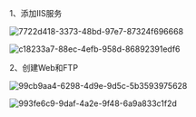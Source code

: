 1、添加IIS服务

![7722d418-3373-48bd-97e7-87324f696668](file:///C:/Users/%E5%8F%8C%E7%9E%B3/Pictures/Typedown/7722d418-3373-48bd-97e7-87324f696668.png)

![c18233a7-88ec-4efb-958d-86892391edf6](file:///C:/Users/%E5%8F%8C%E7%9E%B3/Pictures/Typedown/c18233a7-88ec-4efb-958d-86892391edf6.png)





2、创建Web和FTP



![99cb9aa4-6298-4d9e-9d5c-5b3593975628](file:///C:/Users/%E5%8F%8C%E7%9E%B3/Pictures/Typedown/99cb9aa4-6298-4d9e-9d5c-5b3593975628.png)

![993fe6c9-9daf-4a2e-9f48-6a9a833c1f2d](file:///C:/Users/%E5%8F%8C%E7%9E%B3/Pictures/Typedown/993fe6c9-9daf-4a2e-9f48-6a9a833c1f2d.png)


